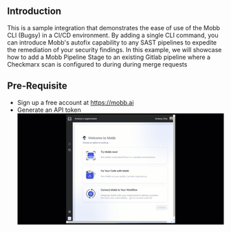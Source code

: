 ## Introduction

This is a sample integration that demonstrates the ease of use of the Mobb CLI (Bugsy) in a CI/CD environment. By adding a single CLI command, you can introduce Mobb's autofix capability to any SAST pipelines to expedite the remediation of your security findings. In this  example, we will showcase how to add a Mobb Pipeline Stage to an existing Gitlab pipeline where a Checkmarx scan is configured to during during merge requests

## Pre-Requisite
- Sign up a free account at https://mobb.ai
- Generate an API token
![Generate Mobb API Key](/source/images/MobbGenerateAPI.gif "Generate Mobb API Key")



